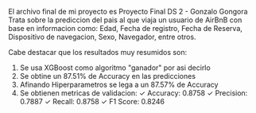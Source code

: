 El archivo final de mi proyecto es Proyecto Final DS 2 - Gonzalo Gongora
Trata sobre la prediccion del pais al que viaja un usuario de AirBnB con base en informacion como:
Edad, Fecha de registro, Fecha de Reserva, Dispositivo de navegacion, Sexo, Navegador, entre otros.

Cabe destacar que los resultados muy resumidos son:
1. Se usa XGBoost como algoritmo "ganador" por asi decirlo
2. Se obtine un 87.51% de Accuracy en las predicciones
3. Afinando Hiperparametros se lega a un 87.57% de Accuracy
4. Se obtienen metricas de validacion:
    ✓ Accuracy: 0.8758
    ✓ Precision: 0.7887
    ✓ Recall: 0.8758
    ✓ F1 Score: 0.8246
